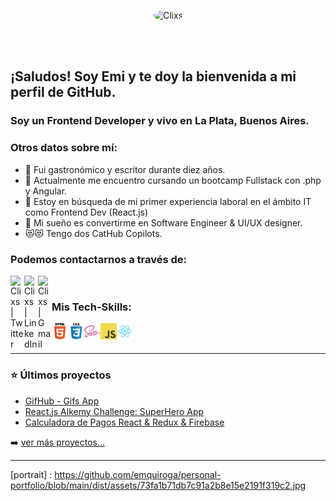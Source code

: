 <p align="center"><img alt="Clixs" style="border-radius: 50%" width="350px" src="[portrait]" /></p>

<br>
<br>

## ¡Saludos! Soy Emi y te doy la bienvenida a mi perfil de GitHub.

### Soy un Frontend Developer y vivo en La Plata, Buenos Aires.

### Otros datos sobre mí:

- 🤩 Fui gastronómico y escritor durante diez años.
- 🌱 Actualmente me encuentro cursando un bootcamp Fullstack con .php y Angular.
- 💼 Estoy en búsqueda de mi primer experiencia laboral en el ámbito IT como Frontend Dev (React.js)
- 🥅 Mi sueño es convertirme en Software Engineer & UI/UX designer.
- 😻😻 Tengo dos CatHub Copilots.

### Podemos contactarnos a través de:

[<img align="left" alt="Clixs | Twitter" width="22px" src="https://cdn.jsdelivr.net/npm/simple-icons@v3/icons/twitter.svg" />][twitter]
[<img align="left" alt="Clixs | LinkedIn" width="22px" src="https://cdn.jsdelivr.net/npm/simple-icons@v3/icons/linkedin.svg" />][linkedin]
[<img align="left" alt="Clixs | Gmail" width="22px" src="https://cdn.jsdelivr.net/npm/simple-icons@v3/icons/gmail.svg" />][email]

<br />

### Mis Tech-Skills:

<img align="left" alt="HTML5" width="26px" src="https://raw.githubusercontent.com/github/explore/80688e429a7d4ef2fca1e82350fe8e3517d3494d/topics/html/html.png" />
<img align="left" alt="CSS3" width="26px" src="https://raw.githubusercontent.com/github/explore/80688e429a7d4ef2fca1e82350fe8e3517d3494d/topics/css/css.png" />
<img align="left" alt="Sass" width="26px" src="https://raw.githubusercontent.com/github/explore/80688e429a7d4ef2fca1e82350fe8e3517d3494d/topics/sass/sass.png" />
<img align="left" alt="JavaScript" width="26px" src="https://raw.githubusercontent.com/github/explore/80688e429a7d4ef2fca1e82350fe8e3517d3494d/topics/javascript/javascript.png" />
<img align="left" alt="React" width="26px" src="https://raw.githubusercontent.com/github/explore/80688e429a7d4ef2fca1e82350fe8e3517d3494d/topics/react/react.png" />

<br />
<br />

---

### ⭐ Últimos proyectos

- [GifHub - Gifs App](https://github.com/emquiroga/gifhub)
- [React.js Alkemy Challenge: SuperHero App](https://github.com/emquiroga/superheroes-and-villains-app)
- [Calculadora de Pagos React & Redux & Firebase](https://github.com/emquiroga/crud-react-redux)

➡️ [ver más proyectos...](https://github.com/emquiroga?tab=repositories)

---

[website]: https://clixs-dev.netlify.app/
[twitter]: https://twitter.com/ModernClixs
[email]: emiliano.quiroga093@gmail.com
[linkedin]: https://linkedin.com/in/emquiroga
[portrait] : https://github.com/emquiroga/personal-portfolio/blob/main/dist/assets/73fa1b71db7c91a2b8e15e2191f319c2.jpg

<!---
emquiroga/emquiroga is a ✨ special ✨ repository because its `README.md` (this file) appears on your GitHub profile.
You can click the Preview link to take a look at your changes.
--->
